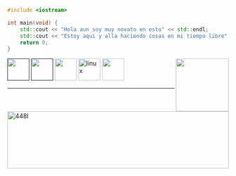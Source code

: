 ```cpp
#include <iostream>

int main(void) {
    std::cout << "Hola aun soy muy novato en esto" << std::endl;
    std::cout << "Estoy aqui y alla haciendo cosas en mi tiempo libre" << std::endl;
    return 0;
}
```
<!-- Riolu -->
<a href= "https://raw.githubusercontent.com/448L/448L/main/Kapi%20bruh.avif">
  <img src = "ac148350-6bb2-4595-9ff6-f5b127a539d9.gif" width = "120" height = "auto" align = "right"/>
</a>

<!--Grupo de Lenguajes y herramientas-->
<div align = "left">
  <a href = ""><img src = "html5.avif" width = "50" height = "auto"></a>
  <a href = ""><img src = "css3.avif" width = "50" height = "auto"></a>
  <a href = "C be like.mp4"><img src = "c++.avif" width = "50" height = "auto"></a>
  <a href = "https://spins.fedoraproject.org/kde/"><img src="linux-original.svg" alt="linux" width="50" height="auto"/></a>
  <a href = "https://github.com/neovim/neovim"><img src = "nvim.avif" width = "50" height = "auto"></a>
</div>
<hr>

<a href = "an.mp4">
<p><img src="https://github-readme-stats.vercel.app/api/top-langs?username=448l&show_icons=true&theme=react&hide_border=true&locale=es&layout=compact" alt="448l" width="100%" height = "130"/></p>
</a>

<!-- No se vale ver los enlaces en el repositorio, arruinaras la sorpresa -->
